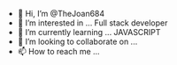 - 👋 Hi, I’m @TheJoan684
- 👀 I’m interested in ... Full stack developer
- 🌱 I’m currently learning ... JAVASCRIPT
- 💞️ I’m looking to collaborate on ... 
- 📫 How to reach me ...

<!---
TheJoan684/TheJoan684 is a ✨ special ✨ repository because its `README.md` (this file) appears on your GitHub profile.
You can click the Preview link to take a look at your changes.
--->
